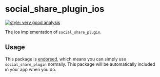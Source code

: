 # social_share_plugin_ios

[![style: very good analysis][very_good_analysis_badge]][very_good_analysis_link]

The ios implementation of `social_share_plugin`.

## Usage

This package is [endorsed][endorsed_link], which means you can simply use `social_share_plugin`
normally. This package will be automatically included in your app when you do.

[endorsed_link]: https://flutter.dev/docs/development/packages-and-plugins/developing-packages#endorsed-federated-plugin
[very_good_analysis_badge]: https://img.shields.io/badge/style-very_good_analysis-B22C89.svg
[very_good_analysis_link]: https://pub.dev/packages/very_good_analysis